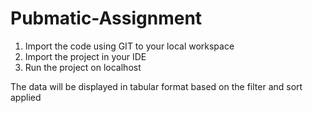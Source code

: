 # Pubmatic-Assignment

1. Import the code using GIT to your local workspace
2. Import the project in your IDE
3. Run the project on localhost

The data will be displayed in tabular format based on the filter and sort applied
